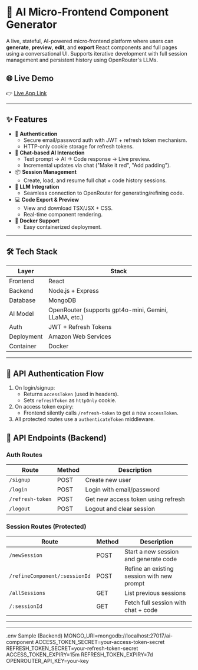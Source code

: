# 🧠 AI Micro‑Frontend Component Generator

A live, stateful, AI-powered micro‑frontend platform where users can **generate**, **preview**, **edit**, and **export** React components and full pages using a conversational UI. Supports iterative development with full session management and persistent history using OpenRouter's LLMs.

## 🌐 Live Demo

👉 [Live App Link](https://jigsaw-mayank-kumars-projects-912dc5d1.vercel.app/)

---

## ✨ Features

- 🔐 **Authentication**
  - Secure email/password auth with JWT + refresh token mechanism.
  - HTTP-only cookie storage for refresh tokens.
- 💬 **Chat-based AI Interaction**
  - Text prompt → AI → Code response → Live preview.
  - Incremental updates via chat ("Make it red", "Add padding").
- 📦 **Session Management**
  - Create, load, and resume full chat + code history sessions.
- 🧠 **LLM Integration**
  - Seamless connection to OpenRouter for generating/refining code.
- 💻 **Code Export & Preview**
  - View and download TSX/JSX + CSS.
  - Real-time component rendering.
- 🐳 **Docker Support**
  - Easy containerized deployment.

---

## 🛠️ Tech Stack

| Layer        | Stack                               |
|--------------|--------------------------------------|
| Frontend     | React                                |
| Backend      | Node.js + Express                   |
| Database     | MongoDB                             |
| AI Model     | OpenRouter (supports gpt4o-mini, Gemini, LLaMA, etc.) |
| Auth         | JWT + Refresh Tokens                |
| Deployment   | Amazon Web Services                 |
| Container    | Docker                              |

---

## 🔐 API Authentication Flow

1. On login/signup:
   - Returns `accessToken` (used in headers).
   - Sets `refreshToken` as `httpOnly` cookie.
2. On access token expiry:
   - Frontend silently calls `/refresh-token` to get a new `accessToken`.
3. All protected routes use a `authenticateToken` middleware.

## 📡 API Endpoints (Backend)

### Auth Routes

| Route              | Method | Description                         |
|-------------------|--------|-------------------------------------|
| `/signup`         | POST   | Create new user                     |
| `/login`          | POST   | Login with email/password           |
| `/refresh-token`  | POST   | Get new access token using refresh  |
| `/logout`         | POST   | Logout and clear session            |

### Session Routes (Protected)

| Route                             | Method | Description                                |
|----------------------------------|--------|--------------------------------------------|
| `/newSession`                    | POST   | Start a new session and generate code      |
| `/refineComponent/:sessionId`    | POST   | Refine an existing session with new prompt |
| `/allSessions`                   | GET    | List previous sessions                     |
| `/:sessionId`                    | GET    | Fetch full session with chat + code        |

--------------------------------------------------

----------------------------------------


.env Sample (Backend)
MONGO_URI=mongodb://localhost:27017/ai-component
ACCESS_TOKEN_SECRET=your-access-token-secret
REFRESH_TOKEN_SECRET=your-refresh-token-secret
ACCESS_TOKEN_EXPIRY=15m
REFRESH_TOKEN_EXPIRY=7d
OPENROUTER_API_KEY=your-key
